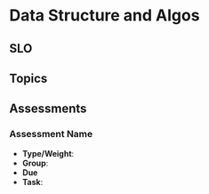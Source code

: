 # Data Structure and Algos

## SLO

## Topics

## Assessments

### Assessment Name

- **Type/Weight**:
- **Group**:
- **Due**
- **Task**:
